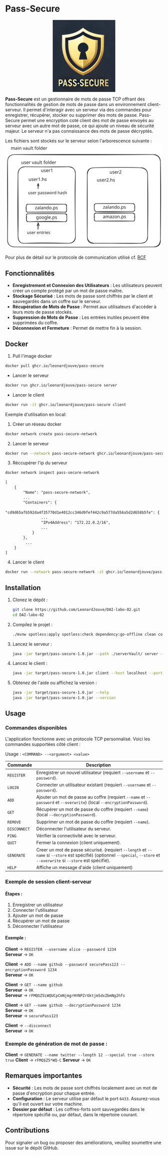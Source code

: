 # Pass-Secure

<p align="center">
<img align="center" src="logo-pass-secure.png" alt="drawing" style="width:200px;" class="center"/>
</p>

**Pass-Secure** est un gestionnaire de mots de passe TCP offrant des fonctionnalités de gestion de mots de passe dans un environnement client-serveur. Il permet d'interagir avec un serveur via des commandes pour enregistrer, récupérer, stocker ou supprimer des mots de passe. Pass-Secure permet une encryption coté client des mot de passe envoyés au serveur avec un autre mot de passe, ce qui ajoute un niveau de sécurité majeur. Le serveur n'a pas connaissance des mots de passe décryptés.

Les fichiers sont stockés sur le serveur selon l'arborescence suivante :
![](file-structure.svg)

Pour plus de détail sur le protocole de communication utilisé cf. [RCF](RFC.md)

## Fonctionnalités

- **Enregistrement et Connexion des Utilisateurs** : Les utilisateurs peuvent créer un compte protégé par un mot de passe maître.
- **Stockage Sécurisé** : Les mots de passe sont chiffrés par le client et sauvegardés dans un coffre sur le serveur.
- **Récupération de Mots de Passe** : Permet aux utilisateurs d'accéder à leurs mots de passe stockés.
- **Suppression de Mots de Passe** : Les entrées inutiles peuvent être supprimées du coffre.
- **Déconnexion et Fermeture** : Permet de mettre fin à la session.

## Docker

1. Pull l'image docker
```bash
docker pull ghcr.io/leonardjouve/pass-secure
```


- Lancer le serveur
```bash
docker run ghcr.io/leonardjouve/pass-secure server
```

- Lancer le client 
```bash
docker run -it ghcr.io/leonardjouve/pass-secure client
```

Exemple d'utilisation en local:

1. Créer un réseau docker
```bash
docker network create pass-secure-network
```

2. Lancer le serveur
```bash
docker run --network pass-secure-network ghcr.io/leonardjouve/pass-secure server
```

3. Réccupérer l'ip du serveur
```bash
docker network inspect pass-secure-network
```
```
[
    {
        "Name": "pass-secure-network",
        ...
        "Containers": {
            "cd9d65afb592da4f35770d1e4012cc346d9fef442c9a577da556a5d2d658b5fe": {
                ...
                "IPv4Address": "172.22.0.2/16",
                ...
            }
        },
         ...
    }
]
```

4. Lancer le client
```bash
docker run --network pass-secure-network -it ghcr.io/leonardjouve/pass-secure client --host 172.22.0.2
```

## Installation

1. Clonez le dépôt :
   ```bash
   git clone https://github.com/LeonardJouve/DAI-labo-02.git
   cd DAI-labo-02
   ```

2. Compilez le projet :
   ```bash
   ./mvnw spotless:apply spotless:check dependency:go-offline clean compile package
   ```

3. Lancez le serveur :
   ```bash
   java -jar target/pass-secure-1.0.jar --path ./serverVault/ server --port 9765 --thread 5
   ```

4. Lancez le client :
   ```bash
   java -jar target/pass-secure-1.0.jar client --host localhost --port 9765
   ```

5. Obtenez de l'aide ou affichez la version :
   ```bash
   java -jar target/pass-secure-1.0.jar --help
   java -jar target/pass-secure-1.0.jar --version
   ```

## Usage

### Commandes disponibles

L'application fonctionne avec un protocole TCP personnalisé. Voici les commandes supportées côté client :

Usage : `<COMMAND> --<argument> <value>`

| **Commande** | **Description**                                                                                                                                                            |
|--------------|----------------------------------------------------------------------------------------------------------------------------------------------------------------------------|
| `REGISTER`   | Enregistrer un nouvel utilisateur (requiert `--username` et `--password`).                                                                                                 |
| `LOGIN`      | Connecter un utilisateur existant (requiert `--username` et `--password`).                                                                                                 |
| `ADD`        | Ajouter un mot de passe au coffre (requiert `--name` et `--password` et `--overwrite`) (local `--encryptionPassword`).                                                     |
| `GET`        | Récupérer un mot de passe du coffre (requiert `--name`) (local `--decryptionPassword`).                                                                                    |
| `REMOVE`     | Supprimer un mot de passe du coffre (requiert `--name`).                                                                                                                   |
| `DISCONNECT` | Déconnecter l'utilisateur du serveur.                                                                                                                                      |
| `PING`       | Vérifier la connectivité avec le serveur.                                                                                                                                  |
| `QUIT`       | Fermer la connexion (client uniquement).                                                                                                                                   |
| `GENERATE`   | Creer un mot de passe sécurisé. (requiert `--length` et `--name` si `--store` est spécifié) (optionnel `--special`, `--store` et `--overwrite` si `--store` est spécifié). |
| `HELP`       | Affiche un message d'aide (client uniquement)                                                                                                                              |

### Exemple de session client-serveur

#### Étapes :
1. Enregistrer un utilisateur
2. Connecter l'utilisateur
3. Ajouter un mot de passe
4. Récupérer un mot de passe
5. Déconnecter l'utilisateur

#### Exemple :
**Client** → `REGISTER --username alice --password 1234`  
**Serveur** → `OK`

**Client** → `ADD --name github --password securePass123 --encryptionPassword 1234`  
**Serveur** → `OK`

**Client** → `GET --name github`  
**Serveur** → `OK`  
**Serveur** → `rFMQGZ5LWQUCpCmNjmgrHYNPZrGktjm5dxZbmNg2hfs`

**Client** → `GET --name github --decryptionPassword 1234`  
**Serveur** → `OK`  
**Serveur** → `securePass123`

**Client** → `--disconnect`  
**Serveur** → `OK`

### Exemple de génération de mot de passe :
**Client** → `GENERATE --name twitter --length 12 --special true --store true`
**Client** → `rFMQ$Z5*WQ-C`
**Serveur** → `OK`

## Remarques importantes

- **Sécurité** : Les mots de passe sont chiffrés localement avec un mot de passe d'encryption pour chaque entrée.
- **Configuration** : Le serveur utilise par défaut le port `6433`. Assurez-vous qu'il est ouvert sur votre machine.
- **Dossier par défaut** : Les coffres-forts sont sauvegardés dans le répertoire spécifié ou, par défaut, dans le répertoire courant.

## Contributions

Pour signaler un bug ou proposer des améliorations, veuillez soumettre une issue sur le dépôt GitHub.
